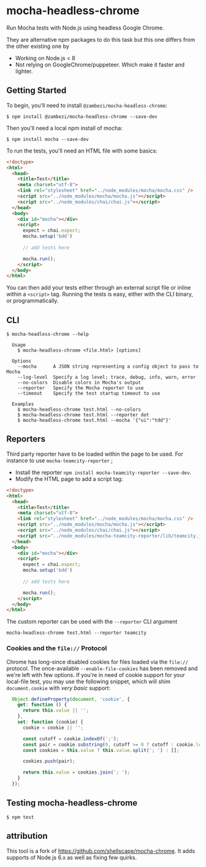 # mocha-headless-chrome

Run Mocha tests with Node.js using headless Google Chrome.

They are alternative npm packages to do this task but this one differs from the other existing one by
 - Working on Node.js < 8 
 - Not relying on GoogleChrome/puppeteer. Which make it faster and lighter.

## Getting Started

To begin, you'll need to install `@zambezi/mocha-headless-chrome`:

```console
$ npm install @zambezi/mocha-headless-chrome --save-dev
```

Then you'll need a local npm install of mocha:

```console
$ npm install mocha --save-dev
```

To run the tests, you'll need an HTML file with some basics:

```html
<!doctype>
<html>
  <head>
    <title>Test</title>
    <meta charset="utf-8">
    <link rel="stylesheet" href="../node_modules/mocha/mocha.css" />
    <script src="../node_modules/mocha/mocha.js"></script>
    <script src="../node_modules/chai/chai.js"></script>
  </head>
  <body>
    <div id="mocha"></div>
    <script>
      expect = chai.expect;
      mocha.setup('bdd')
      
      // add tests here

      mocha.run();
    </script>
  </body>
</html>

```

You can then add your tests either through an external script file or
inline within a `<script>` tag. Running the tests is easy, either with the CLI
binary, or programmatically.

## CLI

```console
$ mocha-headless-chrome --help

  Usage
    $ mocha-headless-chrome <file.html> [options]

  Options
    --mocha      A JSON string representing a config object to pass to Mocha
    --log-level  Specify a log level; trace, debug, info, warn, error
    --no-colors  Disable colors in Mocha's output
    --reporter   Specify the Mocha reporter to use
    --timeout    Specify the test startup timeout to use

  Examples
    $ mocha-headless-chrome test.html --no-colors
    $ mocha-headless-chrome test.html --reporter dot
    $ mocha-headless-chrome test.html --mocha '{"ui":"tdd"}'
```


## Reporters

Third party reporter have to be loaded within the page to be used. For instance to use `mocha-teamcity-reporter` ;

- Install the reporter `npm install mocha-teamcity-reporter --save-dev`.
- Modify the HTML page to add a script tag:

```html
<!doctype>
<html>
  <head>
    <title>Test</title>
    <meta charset="utf-8">
    <link rel="stylesheet" href="../node_modules/mocha/mocha.css" />
    <script src="../node_modules/mocha/mocha.js"></script>
    <script src="../node_modules/chai/chai.js"></script>
    <script src="../node_modules/mocha-teamcity-reporter/lib/teamcity.js"></script>
  </head>
  <body>
    <div id="mocha"></div>
    <script>
      expect = chai.expect;
      mocha.setup('bdd')
      
      // add tests here

      mocha.run();
    </script>
  </body>
</html>
```

The custom reporter can be used with the `--reporter` CLI argument

```
mocha-headless-chrome test.html --reporter teamcity
```


### Cookies and the `file://` Protocol

Chrome has long-since disabled cookies for files loaded via the `file://` protocol.
The once-available `--enable-file-cookies` has been removed and we're left with few options.
If you're in need of cookie support for your local-file test, you may use the following snippet,
which will shim `document.cookie` with _very basic_ support:

```js
  Object.defineProperty(document, 'cookie', {
    get: function () {
      return this.value || '';
    },
    set: function (cookie) {
      cookie = cookie || '';

      const cutoff = cookie.indexOf(';');
      const pair = cookie.substring(0, cutoff >= 0 ? cutoff : cookie.length);
      const cookies = this.value ? this.value.split('; ') : [];

      cookies.push(pair);

      return this.value = cookies.join('; ');
    }
  });
```

## Testing mocha-headless-chrome

```console
$ npm test
```

## attribution 

This tool is a fork of https://github.com/shellscape/mocha-chrome. It adds supports of Node.js 6.x as well as fixing few quirks.
